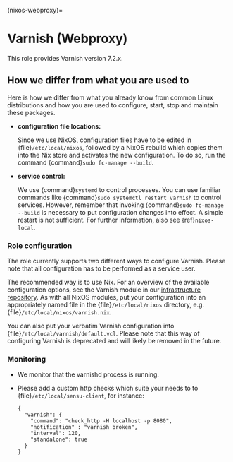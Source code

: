 (nixos-webproxy)=

# Varnish (Webproxy)

This role provides Varnish version 7.2.x.

## How we differ from what you are used to

Here is how we differ from what you already know from common Linux distributions
and how you are used to configure, start, stop and maintain these packages.

- **configuration file locations:**

  Since we use NixOS, configuration files have to be edited in
  {file}`/etc/local/nixos`, followed by a NixOS rebuild which copies them into
  the Nix store and activates the new configuration. To do so, run the command
  {command}`sudo fc-manage --build`.

- **service control:**

  We use {command}`systemd` to control processes. You can use familiar commands
  like {command}`sudo systemctl restart varnish` to control services.
  However, remember that invoking {command}`sudo fc-manage --build` is
  necessary to put configuration changes into effect. A simple restart is not
  sufficient. For further information, also see {ref}`nixos-local`.

### Role configuration

The role currently supports two different ways to configure Varnish.
Please note that all configuration has to be performed as a service user.

The recommended way is to use Nix. For an overview of the available configuration
options, see the Varnish module in our [infrastructure repository](https://github.com/flyingcircusio/fc-nixos).
As with all NixOS modules, put your configuration into an appropriately named file
in the {file}`/etc/local/nixos` directory, e.g. {file}`/etc/local/nixos/varnish.nix`.

You can also put your verbatim Varnish configuration into {file}`/etc/local/varnish/default.vcl`.
Please note that this way of configuring Varnish is deprecated and will likely
be removed in the future.

### Monitoring

- We monitor that the varnishd process is running.

- Please add a custom http checks which suite your needs to to {file}`/etc/local/sensu-client`, for instance:

  ```
  {
    "varnish": {
      "command": "check_http -H localhost -p 8080",
      "notification" : "varnish broken",
      "interval": 120,
      "standalone": true
    }
  }
  ```
